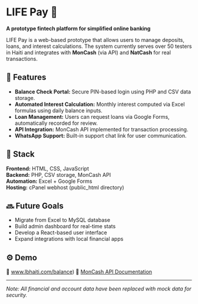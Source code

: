# LIFE Pay 💸  
**A prototype fintech platform for simplified online banking**

LIFE Pay is a web-based prototype that allows users to manage deposits, loans, and interest calculations. The system currently serves over 50 testers in Haiti and integrates with **MonCash** (via API) and **NatCash** for real transactions.  

## 🧩 Features
- **Balance Check Portal:** Secure PIN-based login using PHP and CSV data storage.
- **Automated Interest Calculation:** Monthly interest computed via Excel formulas using daily balance inputs.
- **Loan Management:** Users can request loans via Google Forms, automatically recorded for review.
- **API Integration:** MonCash API implemented for transaction processing.
- **WhatsApp Support:** Built-in support chat link for user communication.

## 🧠 Stack
**Frontend:** HTML, CSS, JavaScript  
**Backend:** PHP, CSV storage, MonCash API  
**Automation:** Excel + Google Forms  
**Hosting:** cPanel webhost (public_html directory)

## 🔜 Future Goals
- Migrate from Excel to MySQL database
- Build admin dashboard for real-time stats
- Develop a React-based user interface
- Expand integrations with local financial apps

## ⚙️ Demo
🔗 www.lbhaiti.com/balance) 
🧾 [MonCash API Documentation]((https://sandbox.moncashbutton.digicelgroup.com/Moncash-business/resources/doc/RestAPI_MonCash_doc.pdf))

---

*Note: All financial and account data have been replaced with mock data for security.*
